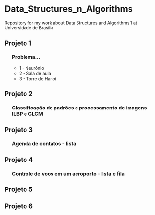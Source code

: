 # Data_Structures_n_Algorithms
Repository for my work about Data Structures and Algorithms 1 at Universidade de Brasília

## Projeto 1
<ul><H3>  Problema...</H3></ul> 
<ul> <ul>
  <li>1 - Neurônio</li>
  <li>2 - Sala de aula</li>
  <li>3 - Torre de Hanoi</li>
  </ul> </ul>
  
## Projeto 2
<ul><H3> Classificação de padrões e processamento de imagens - ILBP e GLCM </H3></ul>

## Projeto 3
<ul><H3> Agenda de contatos - lista </H3></ul>

## Projeto 4
<ul><H3> Controle de voos em um aeroporto - lista e fila </H3></ul>

## Projeto 5

## Projeto 6
